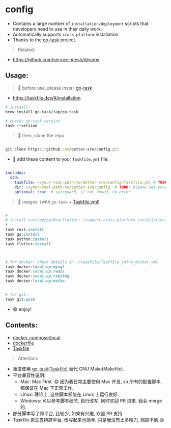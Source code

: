 # config

- Contains a large number of `installation/deployment` scripts that developers need to use in their daily work. 
- Automatically supports `cross-platform` installation.
- Thanks to the [go-task](https://github.com/go-task/task) project.

> Related:

- https://github.com/service-mesh/devops

## Usage:

> 🍄 before use, please install [go-task](https://github.com/go-task/task).

- https://taskfile.dev/#/installation

```ruby
# instasll:
brew install go-task/tap/go-task

# check: go-task version
task --version

```

> 🍄 then, clone the repo.


```ruby 

git clone https://github.com/better-sre/config.git 


```

- 🍄 add these content to your `Taskfile.yml` file.

```yaml

includes:
  std:
    taskfile: ~/your-real-path-to/better-sre/config/Taskfile.yml # TODO: please set your own path to the config dir
    dir: ~/your-real-path-to/better-sre/config  # TODO: please set your own path to the config dir
    optional: true  # safeguard, if not found, no error

```



> 🍄 usages: (with `go-task` + [Taskfile.yml](./Taskfile.yml))

```ruby

#
# install rust/go/python/flutter: (support cross-platform installation)
#
task rust:install
task go:install
task python:install
task flutter:install



# for docker: check details in ./taskfile/Taskfile_infra_docker.yml
task docker:local:up:mysql
task docker:local:up:redis
task docker:local:up:rabitmq
task docker:local:up:kafka


# for git:
task git:push 


```

- 😄 enjoy!


## Contents:


- [docker-compose/local](docker-compose/local)
- [dockerfile](dockerfile)
- [Taskfile](taskfile)


> Attention:

- 重度使用 [go-task(Taskfile)](https://github.com/go-task/task) 替代 GNU Make(Makefile).
- 平台兼容性说明:
  - Mac: Mac First. 😄 因为我日常主要使用 Mac 开发, so 所有的配置脚本, 都保证在 Mac 下正常工作.
  - Linux: 理论上, 这些脚本都能在 Linux 上运行良好.
  - Windows: 可以参考脚本细节, 自行改写, 同时欢迎 PR 进来. 我会 merge 的.
- 部分脚本写了跨平台, 比较少, 如果有兴趣, 欢迎 PR 支持.
- Taskfile 原生支持跨平台, 改写起来也简单, 只是我没有太多精力, 照顾不到.😄







